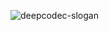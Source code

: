 ![deepcodec-slogan](https://github.com/deepcodec/.github/assets/7447401/cd703915-e59e-413e-920d-9523d0e83e63)
